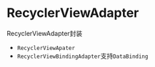 # RecyclerViewAdapter
RecyclerViewAdapter封装
- `RecyclerViewApater`
- `RecyclerViewBindingAdapter`支持`DataBinding`
